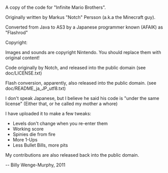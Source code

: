 A copy of the code for "Infinite Mario Brothers".

Originally written by Markus "Notch" Persson (a.k.a the Minecraft guy).

Converted from Java to AS3 by a Japanese programmer known (AFAIK) as "Flashrod"



Copyright:

Images and sounds are copyright Nintendo. You should replace them with original content!

Code originally by Notch, and released into the public domain (see doc/LICENSE.txt)

Flash conversion, apparently, also released into the public domain. (see doc/README_ja_JP_utf8.txt)

I don't speak Japanese, but I believe he said his code is "under the same license" (Either that, or he called my mother a whore)

I have uploaded it to make a few tweaks:

- Levels don't change when you re-enter them
- Working score
- Spinies die from fire
- More 1-Ups
- Less Bullet Bills, more pits
	

My contributions are also released back into the public domain.

-- Billy Wenge-Murphy, 2011

